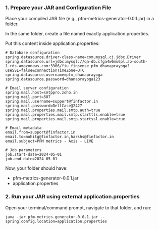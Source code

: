 ### 1. Prepare your JAR and Configuration File
   Place your compiled JAR file (e.g., pfm-metrics-generator-0.0.1.jar) in a folder.

In the same folder, create a file named exactly application.properties.

Put this content inside application.properties:
```.properties
# Database configuration
spring.datasource.driver-class-name=com.mysql.cj.jdbc.Driver
spring.datasource.url=jdbc:mysql://qa-db.cfga4w6mu6pl.ap-south-1.rds.amazonaws.com:3306/fiu_finsense_pfm_dhanaprayoga?useSSL=false&connectionTimeZone=UTC
spring.datasource.username=pfm_dhanaprayoga
spring.datasource.password=dhanaprayoga123

# Email server configuration
spring.mail.host=smtppro.zoho.in
spring.mail.port=587
spring.mail.username=support@finfactor.in
spring.mail.password=DellCase@2427
spring.mail.properties.mail.smtp.auth=true
spring.mail.properties.mail.smtp.starttls.enable=true
spring.mail.properties.mail.smtp.startssl.enable=true

# Email metadata
email.from=support@finfactor.in
email.to=mohitg@finfactor.in,harshs@finfactor.in
email.subject=PFM metrics - Axis - LIVE

# Job parameters
job.start-date=2024-05-01
job.end-date=2024-05-01
```

Now, your folder should have:
- pfm-metrics-generator-0.0.1.jar
- application.properties


### 2. Run your JAR using external application.properties
   Open your terminal/command prompt, navigate to that folder, and run:
```shell
java -jar pfm-metrics-generator-0.0.1.jar --spring.config.location=application.properties
```
